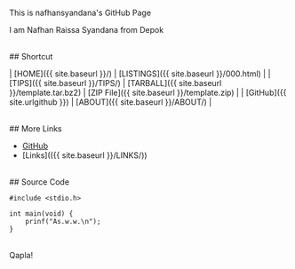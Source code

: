 ---
---

<br>
This is nafhansyandana's GitHub Page

I am Nafhan Raissa Syandana from Depok

<br>
## Shortcut

| [HOME]({{ site.baseurl }}/) | [LISTINGS]({{ site.baseurl }}/000.html) |
| [TIPS]({{ site.baseurl }}/TIPS/) | [TARBALL]({{ site.baseurl }}/template.tar.bz2) | [ZIP File]({{ site.baseurl }}/template.zip) |
| [GitHub]({{ site.urlgithub }}) | [ABOUT]({{ site.baseurl }}/ABOUT/) |

<br>
## More Links

* [GitHub](https://github.com/nafhansyandana/os212)
* [Links](({{ site.baseurl }}/LINKS/))

<br>
## Source Code

```
#include <stdio.h>

int main(void) {
    prinf("As.w.w.\n");
}

```

<br>
Qapla!

